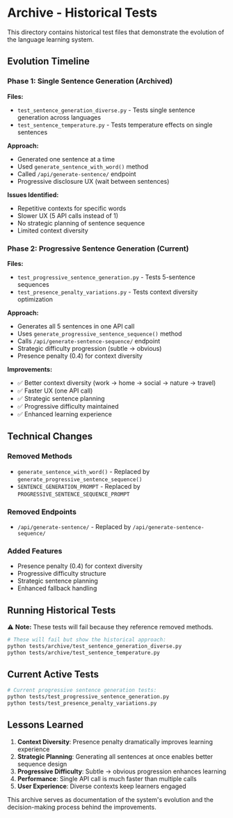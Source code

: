 # Archive - Historical Tests

This directory contains historical test files that demonstrate the evolution of the language learning system.

## Evolution Timeline

### Phase 1: Single Sentence Generation (Archived)
**Files:**
- `test_sentence_generation_diverse.py` - Tests single sentence generation across languages
- `test_sentence_temperature.py` - Tests temperature effects on single sentences

**Approach:**
- Generated one sentence at a time
- Used `generate_sentence_with_word()` method
- Called `/api/generate-sentence/` endpoint
- Progressive disclosure UX (wait between sentences)

**Issues Identified:**
- Repetitive contexts for specific words
- Slower UX (5 API calls instead of 1)
- No strategic planning of sentence sequence
- Limited context diversity

### Phase 2: Progressive Sentence Generation (Current)
**Files:**
- `test_progressive_sentence_generation.py` - Tests 5-sentence sequences
- `test_presence_penalty_variations.py` - Tests context diversity optimization

**Approach:**
- Generates all 5 sentences in one API call
- Uses `generate_progressive_sentence_sequence()` method
- Calls `/api/generate-sentence-sequence/` endpoint
- Strategic difficulty progression (subtle → obvious)
- Presence penalty (0.4) for context diversity

**Improvements:**
- ✅ Better context diversity (work → home → social → nature → travel)
- ✅ Faster UX (one API call)
- ✅ Strategic sentence planning
- ✅ Progressive difficulty maintained
- ✅ Enhanced learning experience

## Technical Changes

### Removed Methods
- `generate_sentence_with_word()` - Replaced by `generate_progressive_sentence_sequence()`
- `SENTENCE_GENERATION_PROMPT` - Replaced by `PROGRESSIVE_SENTENCE_SEQUENCE_PROMPT`

### Removed Endpoints
- `/api/generate-sentence/` - Replaced by `/api/generate-sentence-sequence/`

### Added Features
- Presence penalty (0.4) for context diversity
- Progressive difficulty structure
- Strategic sentence planning
- Enhanced fallback handling

## Running Historical Tests

⚠️ **Note:** These tests will fail because they reference removed methods.

```bash
# These will fail but show the historical approach:
python tests/archive/test_sentence_generation_diverse.py
python tests/archive/test_sentence_temperature.py
```

## Current Active Tests

```bash
# Current progressive sentence generation tests:
python tests/test_progressive_sentence_generation.py
python tests/test_presence_penalty_variations.py
```

## Lessons Learned

1. **Context Diversity**: Presence penalty dramatically improves learning experience
2. **Strategic Planning**: Generating all sentences at once enables better sequence design
3. **Progressive Difficulty**: Subtle → obvious progression enhances learning
4. **Performance**: Single API call is much faster than multiple calls
5. **User Experience**: Diverse contexts keep learners engaged

This archive serves as documentation of the system's evolution and the decision-making process behind the improvements. 